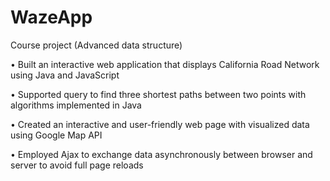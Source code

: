 # WazeApp
Course project (Advanced data structure)

•	Built an interactive web application that displays California Road Network using Java and JavaScript 

•	Supported query to find three shortest paths between two points with algorithms implemented in Java

•	Created an interactive and user-friendly web page with visualized data using Google Map API

•	Employed Ajax to exchange data asynchronously between browser and server to avoid full page reloads
